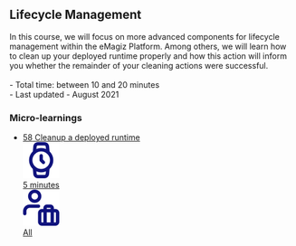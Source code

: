 <div class="ez-academy">
	<div class="ez-academy__body">
		<main class="master">
	<h2 class="title">Lifecycle Management</h2>
    <p>
       In this course, we will focus on more advanced components for lifecycle management within the eMagiz Platform. Among others, we will learn how to clean up your deployed runtime properly and how this action will inform you whether the remainder of your cleaning actions were successful.
        </br></br>
        - Total time: between 10 and 20 minutes
        </br>
        - Last updated - August 2021
    </p>
    <h3 class="title">Micro-learnings</h3>
    <ul class="strip-container">
    <li class="strip">
            <a href="../../docs/microlearning/advanced-lifecycle-management-cleanup-a-deployed-runtime" class="strip__link">
            <label for="" class="strip__label">
                <span>58</span>
                Cleanup a deployed runtime
            </label>
            <div class="strip__attribute">
                <img class="strip__attribute-icon strip__attribute-icon--duration" src="../../img/microlearning/academy_index/icon-duration32.svg"/>
                <div class="strip__attribute-label">5 minutes</div>
            </div>
            <div class="strip__attribute">
                <img class="strip__attribute-icon strip__attribute-icon--roles" src="../../img/microlearning/academy_index/icon-roles32.svg"/>
                <div class="strip__attribute-label">All</div>
            </div>
        </a>
        </li>    
    </ul>
    </main>
    </div>
</div>